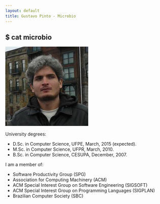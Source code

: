 ```yaml
---
layout: default
title: Gustavo Pinto - Microbio
---
```


## $ cat microbio


![ghlp](../lost+found/ghlp.jpg)


University degrees:

- D.Sc. in Computer Science, UFPE, March, 2015 (expected).
- M.Sc. in Computer Science, UFPR, March, 2010.
- B.Sc. in Computer Science, CESUPA, December, 2007. 

I am a member of:

- Software Productivity Group (SPG)
- Association for Computing Machinery (ACM)
- ACM Special Interest Group on Software Engineering (SIGSOFT)
- ACM Special Interest Group on Programming Languages (SIGPLAN)
- Brazilian Computer Society (SBC)